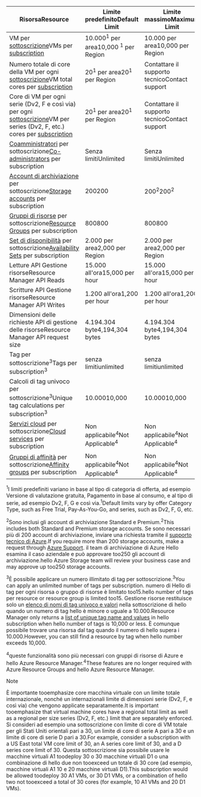 | <span data-ttu-id="15bb6-101">Risorsa</span><span class="sxs-lookup"><span data-stu-id="15bb6-101">Resource</span></span> | <span data-ttu-id="15bb6-102">Limite predefinito</span><span class="sxs-lookup"><span data-stu-id="15bb6-102">Default Limit</span></span> | <span data-ttu-id="15bb6-103">Limite massimo</span><span class="sxs-lookup"><span data-stu-id="15bb6-103">Maximum Limit</span></span> |
| --- | --- | --- |
| <span data-ttu-id="15bb6-104">VM per [sottoscrizione](../articles/billing-buy-sign-up-azure-subscription.md)</span><span class="sxs-lookup"><span data-stu-id="15bb6-104">VMs per [subscription](../articles/billing-buy-sign-up-azure-subscription.md)</span></span> |<span data-ttu-id="15bb6-105">10.000<sup>1</sup> per area</span><span class="sxs-lookup"><span data-stu-id="15bb6-105">10,000 <sup>1</sup> per Region</span></span> |<span data-ttu-id="15bb6-106">10.000 per area</span><span class="sxs-lookup"><span data-stu-id="15bb6-106">10,000 per Region</span></span> |
| <span data-ttu-id="15bb6-107">Numero totale di core della VM per ogni [sottoscrizione](../articles/billing-buy-sign-up-azure-subscription.md)</span><span class="sxs-lookup"><span data-stu-id="15bb6-107">VM total cores per [subscription](../articles/billing-buy-sign-up-azure-subscription.md)</span></span> |<span data-ttu-id="15bb6-108">20<sup>1</sup> per area</span><span class="sxs-lookup"><span data-stu-id="15bb6-108">20<sup>1</sup> per Region</span></span> | <span data-ttu-id="15bb6-109">Contattare il supporto tecnico</span><span class="sxs-lookup"><span data-stu-id="15bb6-109">Contact support</span></span> |
| <span data-ttu-id="15bb6-110">Core di VM per ogni serie (Dv2, F e così via) per ogni [sottoscrizione](../articles/billing-buy-sign-up-azure-subscription.md)</span><span class="sxs-lookup"><span data-stu-id="15bb6-110">VM per series (Dv2, F, etc.) cores per [subscription](../articles/billing-buy-sign-up-azure-subscription.md)</span></span> |<span data-ttu-id="15bb6-111">20<sup>1</sup> per area</span><span class="sxs-lookup"><span data-stu-id="15bb6-111">20<sup>1</sup> per Region</span></span> | <span data-ttu-id="15bb6-112">Contattare il supporto tecnico</span><span class="sxs-lookup"><span data-stu-id="15bb6-112">Contact support</span></span> |
| <span data-ttu-id="15bb6-113">[Coamministratori](../articles/billing-add-change-azure-subscription-administrator.md) per sottoscrizione</span><span class="sxs-lookup"><span data-stu-id="15bb6-113">[Co-administrators](../articles/billing-add-change-azure-subscription-administrator.md) per subscription</span></span> |<span data-ttu-id="15bb6-114">Senza limiti</span><span class="sxs-lookup"><span data-stu-id="15bb6-114">Unlimited</span></span> |<span data-ttu-id="15bb6-115">Senza limiti</span><span class="sxs-lookup"><span data-stu-id="15bb6-115">Unlimited</span></span> |
| <span data-ttu-id="15bb6-116">[Account di archiviazione](../articles/storage/common/storage-create-storage-account.md) per sottoscrizione</span><span class="sxs-lookup"><span data-stu-id="15bb6-116">[Storage accounts](../articles/storage/common/storage-create-storage-account.md) per subscription</span></span> |<span data-ttu-id="15bb6-117">200</span><span class="sxs-lookup"><span data-stu-id="15bb6-117">200</span></span> |<span data-ttu-id="15bb6-118">200<sup>2</sup></span><span class="sxs-lookup"><span data-stu-id="15bb6-118">200<sup>2</sup></span></span> |
| <span data-ttu-id="15bb6-119">[Gruppi di risorse](../articles/azure-resource-manager/resource-group-overview.md) per sottoscrizione</span><span class="sxs-lookup"><span data-stu-id="15bb6-119">[Resource Groups](../articles/azure-resource-manager/resource-group-overview.md) per subscription</span></span> |<span data-ttu-id="15bb6-120">800</span><span class="sxs-lookup"><span data-stu-id="15bb6-120">800</span></span> |<span data-ttu-id="15bb6-121">800</span><span class="sxs-lookup"><span data-stu-id="15bb6-121">800</span></span> |
| <span data-ttu-id="15bb6-122">[Set di disponibilità](../articles/virtual-machines/windows/manage-availability.md#configure-multiple-virtual-machines-in-an-availability-set-for-redundancy) per sottoscrizione</span><span class="sxs-lookup"><span data-stu-id="15bb6-122">[Availability Sets](../articles/virtual-machines/windows/manage-availability.md#configure-multiple-virtual-machines-in-an-availability-set-for-redundancy) per subscription</span></span> |<span data-ttu-id="15bb6-123">2.000 per area</span><span class="sxs-lookup"><span data-stu-id="15bb6-123">2,000 per Region</span></span> |<span data-ttu-id="15bb6-124">2.000 per area</span><span class="sxs-lookup"><span data-stu-id="15bb6-124">2,000 per Region</span></span> |
| <span data-ttu-id="15bb6-125">Letture API Gestione risorse</span><span class="sxs-lookup"><span data-stu-id="15bb6-125">Resource Manager API Reads</span></span> |<span data-ttu-id="15bb6-126">15.000 all'ora</span><span class="sxs-lookup"><span data-stu-id="15bb6-126">15,000 per hour</span></span> |<span data-ttu-id="15bb6-127">15.000 all'ora</span><span class="sxs-lookup"><span data-stu-id="15bb6-127">15,000 per hour</span></span> |
| <span data-ttu-id="15bb6-128">Scritture API Gestione risorse</span><span class="sxs-lookup"><span data-stu-id="15bb6-128">Resource Manager API Writes</span></span> |<span data-ttu-id="15bb6-129">1.200 all'ora</span><span class="sxs-lookup"><span data-stu-id="15bb6-129">1,200 per hour</span></span> |<span data-ttu-id="15bb6-130">1.200 all'ora</span><span class="sxs-lookup"><span data-stu-id="15bb6-130">1,200 per hour</span></span> |
| <span data-ttu-id="15bb6-131">Dimensioni delle richieste API di gestione delle risorse</span><span class="sxs-lookup"><span data-stu-id="15bb6-131">Resource Manager API request size</span></span> |<span data-ttu-id="15bb6-132">4.194.304 byte</span><span class="sxs-lookup"><span data-stu-id="15bb6-132">4,194,304 bytes</span></span> |<span data-ttu-id="15bb6-133">4.194.304 byte</span><span class="sxs-lookup"><span data-stu-id="15bb6-133">4,194,304 bytes</span></span> |
| <span data-ttu-id="15bb6-134">Tag per sottoscrizione<sup>3</sup></span><span class="sxs-lookup"><span data-stu-id="15bb6-134">Tags per subscription<sup>3</sup></span></span> |<span data-ttu-id="15bb6-135">senza limiti</span><span class="sxs-lookup"><span data-stu-id="15bb6-135">unlimited</span></span> |<span data-ttu-id="15bb6-136">senza limiti</span><span class="sxs-lookup"><span data-stu-id="15bb6-136">unlimited</span></span> |
| <span data-ttu-id="15bb6-137">Calcoli di tag univoco per sottoscrizione<sup>3</sup></span><span class="sxs-lookup"><span data-stu-id="15bb6-137">Unique tag calculations per subscription<sup>3</sup></span></span> | <span data-ttu-id="15bb6-138">10.000</span><span class="sxs-lookup"><span data-stu-id="15bb6-138">10,000</span></span> | <span data-ttu-id="15bb6-139">10.000</span><span class="sxs-lookup"><span data-stu-id="15bb6-139">10,000</span></span> |
| <span data-ttu-id="15bb6-140">[Servizi cloud](../articles/cloud-services/cloud-services-choose-me.md) per sottoscrizione</span><span class="sxs-lookup"><span data-stu-id="15bb6-140">[Cloud services](../articles/cloud-services/cloud-services-choose-me.md) per subscription</span></span> |<span data-ttu-id="15bb6-141">Non applicabile<sup>4</sup></span><span class="sxs-lookup"><span data-stu-id="15bb6-141">Not Applicable<sup>4</sup></span></span> |<span data-ttu-id="15bb6-142">Non applicabile<sup>4</sup></span><span class="sxs-lookup"><span data-stu-id="15bb6-142">Not Applicable<sup>4</sup></span></span> |
| <span data-ttu-id="15bb6-143">[Gruppi di affinità](../articles/virtual-network/virtual-networks-migrate-to-regional-vnet.md) per sottoscrizione</span><span class="sxs-lookup"><span data-stu-id="15bb6-143">[Affinity groups](../articles/virtual-network/virtual-networks-migrate-to-regional-vnet.md) per subscription</span></span> |<span data-ttu-id="15bb6-144">Non applicabile<sup>4</sup></span><span class="sxs-lookup"><span data-stu-id="15bb6-144">Not Applicable<sup>4</sup></span></span> |<span data-ttu-id="15bb6-145">Non applicabile<sup>4</sup></span><span class="sxs-lookup"><span data-stu-id="15bb6-145">Not Applicable<sup>4</sup></span></span> |

<span data-ttu-id="15bb6-146"><sup>1</sup>I limiti predefiniti variano in base al tipo di categoria di offerta, ad esempio Versione di valutazione gratuita, Pagamento in base al consumo, e al tipo di serie, ad esempio Dv2, F, G e così via.</span><span class="sxs-lookup"><span data-stu-id="15bb6-146"><sup>1</sup>Default limits vary by offer Category Type, such as Free Trial, Pay-As-You-Go, and series, such as Dv2, F, G, etc.</span></span>

<span data-ttu-id="15bb6-147"><sup>2</sup>Sono inclusi gli account di archiviazione Standard e Premium.</span><span class="sxs-lookup"><span data-stu-id="15bb6-147"><sup>2</sup>This includes both Standard and Premium storage accounts.</span></span> <span data-ttu-id="15bb6-148">Se sono necessari più di 200 account di archiviazione, inviare una richiesta tramite il [supporto tecnico di Azure](https://azure.microsoft.com/support/faq/).</span><span class="sxs-lookup"><span data-stu-id="15bb6-148">If you require more than 200 storage accounts, make a request through [Azure Support](https://azure.microsoft.com/support/faq/).</span></span> <span data-ttu-id="15bb6-149">il team di archiviazione di Azure Hello esamina il caso aziendale e può approvare too250 gli account di archiviazione.</span><span class="sxs-lookup"><span data-stu-id="15bb6-149">hello Azure Storage team will review your business case and may approve up too250 storage accounts.</span></span>

<span data-ttu-id="15bb6-150"><sup>3</sup>È possibile applicare un numero illimitato di tag per sottoscrizione.</span><span class="sxs-lookup"><span data-stu-id="15bb6-150"><sup>3</sup>You can apply an unlimited number of tags per subscription.</span></span> <span data-ttu-id="15bb6-151">numero di Hello di tag per ogni risorsa o gruppo di risorse è limitato too15.</span><span class="sxs-lookup"><span data-stu-id="15bb6-151">hello number of tags per resource or resource group is limited too15.</span></span> <span data-ttu-id="15bb6-152">Gestione risorse restituisce solo un [elenco di nomi di tag univoco e valori](/rest/api/resources/tags#Tags_List) nella sottoscrizione di hello quando un numero di tag hello è minore o uguale a 10.000.</span><span class="sxs-lookup"><span data-stu-id="15bb6-152">Resource Manager only returns a [list of unique tag name and values](/rest/api/resources/tags#Tags_List) in hello subscription when hello number of tags is 10,000 or less.</span></span> <span data-ttu-id="15bb6-153">È comunque possibile trovare una risorsa dal tag quando il numero di hello supera i 10.000.</span><span class="sxs-lookup"><span data-stu-id="15bb6-153">However, you can still find a resource by tag when hello number exceeds 10,000.</span></span>  

<span data-ttu-id="15bb6-154"><sup>4</sup>queste funzionalità sono più necessari con gruppi di risorse di Azure e hello Azure Resource Manager.</span><span class="sxs-lookup"><span data-stu-id="15bb6-154"><sup>4</sup>These features are no longer required with Azure Resource Groups and hello Azure Resource Manager.</span></span>

> [!NOTE]
> <span data-ttu-id="15bb6-155">È importante tooemphasize core macchina virtuale con un limite totale internazionale, nonché un internazionali limite di dimensioni serie (Dv2, F, e così via) che vengono applicate separatamente.</span><span class="sxs-lookup"><span data-stu-id="15bb6-155">It is important tooemphasize that virtual machine cores have a regional total limit as well as a regional per size series (Dv2, F, etc.) limit that are separately enforced.</span></span>  <span data-ttu-id="15bb6-156">Si consideri ad esempio una sottoscrizione con limite di core di VM totale per gli Stati Uniti orientali pari a 30, un limite di core di serie A pari a 30 e un limite di core di serie D pari a 30.</span><span class="sxs-lookup"><span data-stu-id="15bb6-156">For example, consider a subscription with a US East total VM core limit of 30, an A series core limit of 30, and a D series core limit of 30.</span></span>  <span data-ttu-id="15bb6-157">Questa sottoscrizione sia possibile usare le macchine virtuali A1 toodeploy 30 o 30 macchine virtuali D1 o una combinazione di hello due non tooexceed un totale di 30 core (ad esempio, macchine virtuali A1 10 e 20 macchine virtuali D1).</span><span class="sxs-lookup"><span data-stu-id="15bb6-157">This subscription would be allowed toodeploy 30 A1 VMs, or 30 D1 VMs, or a combination of hello two not tooexceed a total of 30 cores (for example, 10 A1 VMs and 20 D1 VMs).</span></span>  
> <!-- -->
> 
> 

